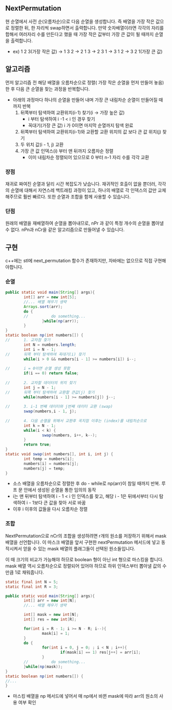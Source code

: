 ## NextPermutation

현 순열에서 사전 순(오름차순)으로 다음 순열을 생성합니다. 즉 배열을 가장 작은 값으로 정렬한 뒤, 한 자리씩 swap하면서 출력합니다. 만약 숫자배열이라면 각각의 자리를 합해서 여러자리 수를 만든다고 했을 때 가장 작은 값부터 가장 큰 값이 될 때까지 순열을 출력합니다.

- ex) 1 2 3(가장 작은 값) → 1 3 2 → 2 1 3 → 2 3 1 → 3 1 2 → 3 2 1(가장 큰 값)

## 알고리즘

먼저 알고리즘 전 해당 배열을 오름차순으로 정렬( 가장 작은 순열을 먼저 만들어 놓음)한 후 다음 큰 순열을 찾는 과정을 반복합니다.

- 아래의 과정마다 하나의 순열을 만들어 내며 가장 큰 내림차순 순열이 만들어질 때까지 반복
    1. 뒤쪽부터 탐색하여 교환위치(i-1) 찾기(i → 가장 높은 값)
        - i 부터 탐색하여 i -1 < i 인 경우 찾기
        - 꼭대기(가장 큰 값) i  가 0이면 마지막 순열까지 탐색 완료
    2. 뒤쪽부터 탐색하여 교환위치(i-1)와 교환할 교환 위치의 값 보다 큰 값 위치(j) 찾기
    3. 두 위치 값(i - 1, j) 교환
    4. 가장 큰 값 인덱스(i) 부터 맨 뒤까지 오름차순 정렬
        - 이미 내림차순 정렬되어 있으므로 0 부터 n-1 자리 수를 각각 교환

### 장점

재귀로 짜여진 순열과 달리 시간 복잡도가 낮습니다. 재귀적인 호출이 없을 뿐더러, 각각의 순열에 대해서 자연스레 백트래킹 과정이 있고, 하나의 배열로 각 인덱스의 값만 교체해주므로 훨씬 빠르다. 또한 순열과 조합을 함께 사용할 수 있습니다.

### 단점

원래의 배열을 재배열하여 순열을 뽑아내므로, nPr 과 같이 특정 개수의 순열을 뽑아낼 수 없다. nPn과 nCr을 같은 알고리즘으로 만들어낼 수 있습니다.

## 구현

c++에는 stl에 next_permutation 함수가 존재하지만, 자바에는 없으므로 직접 구현해야합니다.

### 순열

```java
public static void main(String[] args){
		int[] arr = new int[5];
		//... 배열 채우기 생략
		Arrays.sort(arr);
		do {
		//			do something...
				}while(np(arr));
		}
}
static boolean np(int numbers[]) {
//		1. 교차점 찾기 
		int N = numbers.length;
		int i = N - 1;
//		뒤쪽 부터 탐색하여 꼭대기(i) 찾기 
		while(i > 0 && numbers[i - 1] >= numbers[i]) i--;
		
//		i = 0이면 순열 생성 못함 
		if(i == 0) return false;
		
//		2. 교차할 데이터의 위치 찾기 
		int j = N - 1;
//		뒤쪽 부터 탐색하여 교환할 큰값(j) 찾기 
		while(numbers[i - 1] >= numbers[j])	j--;
		
//		3. i-1 번째 데이터와 j번째 데이터 교환 (swap)
		swap(numbers,i - 1, j);
		
//		4. 다음 순열을 위해서 교환후 꼭지점 이후는 (index)를 내림차순으로 
		int k = N - 1;
		while(i < k) {
				swap(numbers, i++, k--);			
		}
		return true;
}
static void swap(int numbers[], int i, int j) {
		int temp = numbers[i];
		numbers[i] = numbers[j];
		numbers[j] = temp;
}
```

- 소스 배열을 오름차순으로 정렬한 후 do - while로 np(arr)이 참일 때까지 반복. 루프 문 안에서 생성된 순열을 통한 임의의 동작
- i는 맨 뒤부터 탐색하여 i - 1 < i  인 인덱스를 찾고, 해당 i - 1은 뒤에서부터 다시 탐색하여 i - 1보다 큰 값을 찾아 서로 바꿈
- 이후 i 이후의 값들을 다시 오름차순 정렬

### 조합

NextPermutation으로 nCr의 조합을 생성하려면 r개의 원소를 저장하기 위해서 mask 배열을 선언합니다. 이 마스크 배열을 앞서 구현한 nextPermutation 메서드에 넣고 동작시켜서 얻을 수 있는 mask 배열의 플래그들이 선택된 원소들입니다.

이 때 크기의 비교가 가능해야 하므로 boolean 형이 아닌 int 형으로 마스킹을 합니다. mask 배열 역시 오름차순으로 정렬되어 있어야 하므로 하위 인덱스부터 뽑아낼 값의 수만큼 1로 채워줍니다.

```java
static final int N = 5;
static final int R = 3;

public static void main(String[] args){
		int[] arr = new int[N];
		//... 배열 채우기 생략

		int[] mask = new int[N];
		int[] res = new int[R];

		for(int i = R - 1; i >= N - R; i--){
				mask[i] = 1;
		}
		do {
				for(int i = 0, j = 0; ; i < N ; i++){
						if(mask[i] == 1) res[j++] = arr[i];
				}
		//			do something...
		}while(np(mask));		
}
static boolean np(int numbers[]) {
//...
}
```

- 마스킹 배열을 np 메서드에 넣어서 매 np에서 바뀐 mask에 따라 arr의 원소의 사용 여부 확인
